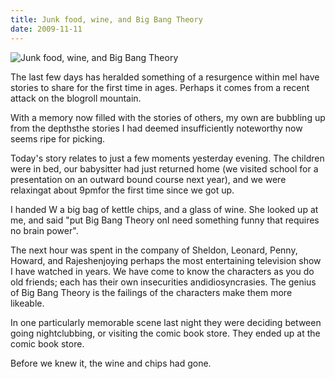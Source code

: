 ```yaml
---
title: Junk food, wine, and Big Bang Theory
date: 2009-11-11
---
```


![Junk food, wine, and Big Bang Theory](https://source.unsplash.com/Pll7AP6NFpY/1600x900)

The last few days has heralded something of a resurgence within meI have stories to share for the first time in ages. Perhaps it comes from a recent attack on the blogroll mountain.

With a memory now filled with the stories of others, my own are bubbling up from the depthsthe stories I had deemed insufficiently noteworthy now seems ripe for picking.

Today's story relates to just a few moments yesterday evening. The children were in bed, our babysitter had just returned home (we visited school for a presentation on an outward bound course next year), and we were relaxingat about 9pmfor the first time since we got up.

I handed W a big bag of kettle chips, and a glass of wine. She looked up at me, and said "put Big Bang Theory onI need something funny that requires no brain power".

The next hour was spent in the company of Sheldon, Leonard, Penny, Howard, and Rajeshenjoying perhaps the most entertaining television show I have watched in years. We have come to know the characters as you do old friends; each has their own insecurities andidiosyncrasies. The genius of Big Bang Theory is the failings of the characters make them more likeable.

In one particularly memorable scene last night they were deciding between going nightclubbing, or visiting the comic book store. They ended up at the comic book store.

Before we knew it, the wine and chips had gone.